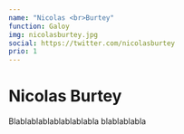 ```yaml
---
name: "Nicolas <br>Burtey"
function: Galoy
img: nicolasburtey.jpg
social: https://twitter.com/nicolasburtey
prio: 1
---
```


# Nicolas Burtey
 
Blablablablablablablabla
blablablabla
